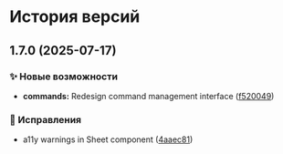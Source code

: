 # История версий


## 1.7.0 (2025-07-17)


### ✨ Новые возможности

* **commands:** Redesign command management interface ([f520049](https://github.com/blockmineJS/blockmine/commit/f520049196dad133ea7957398d512c0334e85917))


### 🐛 Исправления

* a11y warnings in Sheet component ([4aaec81](https://github.com/blockmineJS/blockmine/commit/4aaec81c87f2c06409f133d0810aad0870d673f6))
